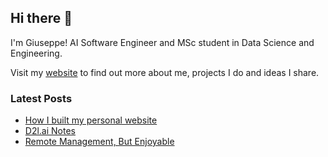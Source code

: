 ## Hi there 👋
I'm Giuseppe! AI Software Engineer and MSc student in Data Science and Engineering.

Visit my [website](https://giuseppegalilei.com) to find out more about me, projects I do and ideas I share.

### Latest Posts
- [How I built my personal website](https://giuseppegalilei.com/blog/how_to_website/)
- [D2l.ai Notes](https://giuseppegalilei.com/blog/d2l_notes/)
- [Remote Management, But Enjoyable](https://giuseppegalilei.com/blog/remote/)

<!--
**GiuseppeGalilei/GiuseppeGalilei** is a ✨ _special_ ✨ repository because its `README.md` (this file) appears on your GitHub profile.

Here are some ideas to get you started:

- 🔭 I’m currently working on ...
- 🌱 I’m currently learning ...
- 👯 I’m looking to collaborate on ...
- 🤔 I’m looking for help with ...
- 💬 Ask me about ...
- 📫 How to reach me: ...
- 😄 Pronouns: ...
- ⚡ Fun fact: ...
-->
